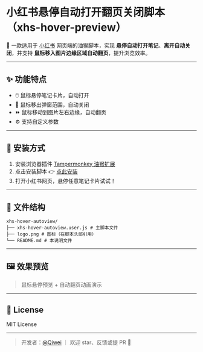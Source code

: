 # 小红书悬停自动打开翻页关闭脚本（xhs-hover-preview）

🚀 一款适用于 [小红书](https://www.xiaohongshu.com) 网页端的油猴脚本，实现 **悬停自动打开笔记**、**离开自动关闭**，并支持 **鼠标移入图片边缘区域自动翻页**，提升浏览效率。

---

## ✨ 功能特点

- 🖱️ 鼠标悬停笔记卡片，自动打开
- 💨 鼠标移出弹窗范围，自动关闭
- ⏩ 鼠标移动到图片左右边缘，自动翻页
- ⚙️ 支持自定义参数

---

## 🔧 安装方式

1. 安装浏览器插件 [Tampermonkey 油猴扩展](https://www.tampermonkey.net/)
2. 点击安装脚本 👉 [点此安装](https://raw.githubusercontent.com/qiwei-ma/xhs-hover-preview/main/xhs-hover.user.js)
3. 打开小红书网页，悬停任意笔记卡片试试！

---

## 📁 文件结构
```
xhs-hover-autoview/
├── xhs-hover-autoview.user.js # 主脚本文件
├── logo.png # 图标（在脚本头部引用）
└── README.md # 本说明文件
```

---

## 🖼️ 效果预览

> 鼠标悬停预览 + 自动翻页动画演示
[](demo.gif)

---

## 📜 License

MIT License

---

> 开发者：[@Qiwei](https://github.com/qiwei-ma) ｜ 欢迎 star、反馈或提 PR 🎉
